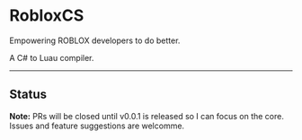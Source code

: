# RobloxCS

Empowering ROBLOX developers to do better.

A C# to Luau compiler.

---

## Status

**Note:** PRs will be closed until v0.0.1 is released so I can focus on the core. Issues
and feature suggestions are welcomme.